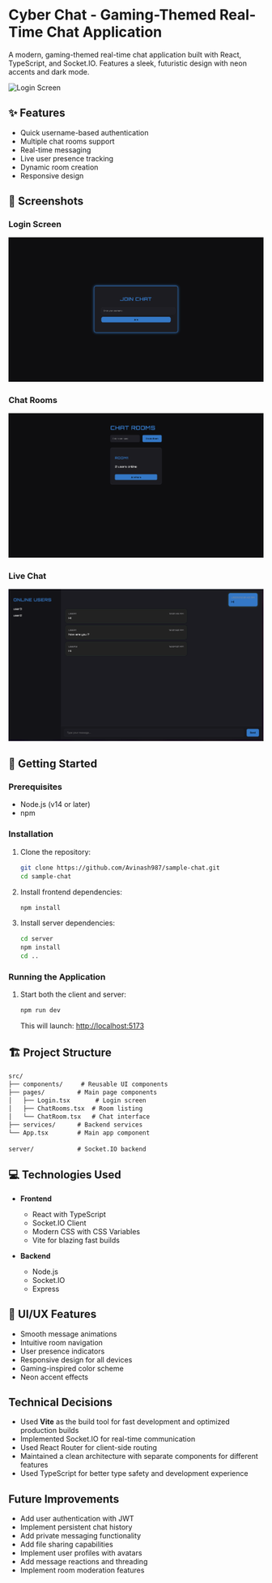 # Cyber Chat - Gaming-Themed Real-Time Chat Application

A modern, gaming-themed real-time chat application built with React, TypeScript, and Socket.IO. Features a sleek, futuristic design with neon accents and dark mode.

![Login Screen](screenshots/login.png)

## ✨ Features

- Quick username-based authentication
- Multiple chat rooms support
- Real-time messaging
- Live user presence tracking
- Dynamic room creation
- Responsive design

## 🎯 Screenshots

### Login Screen

![Login Screen](./src/assets/login-screen.png)

### Chat Rooms

![Chat Rooms](./src/assets/rooms.png)

### Live Chat

![Chat Room](./src/assets/chat.png)

## 🚀 Getting Started

### Prerequisites

- Node.js (v14 or later)
- npm

### Installation

1. Clone the repository:

   ```bash
   git clone https://github.com/Avinash987/sample-chat.git
   cd sample-chat
   ```

2. Install frontend dependencies:

   ```bash
   npm install
   ```

3. Install server dependencies:
   ```bash
   cd server
   npm install
   cd ..
   ```

### Running the Application

1. Start both the client and server:
   ```bash
   npm run dev
   ```
   This will launch: [http://localhost:5173](http://localhost:5173)

## 🏗 Project Structure

```
src/
├── components/     # Reusable UI components
├── pages/         # Main page components
│   ├── Login.tsx       # Login screen
│   ├── ChatRooms.tsx  # Room listing
│   └── ChatRoom.tsx   # Chat interface
├── services/      # Backend services
└── App.tsx        # Main app component

server/            # Socket.IO backend
```

## 💻 Technologies Used

- **Frontend**

  - React with TypeScript
  - Socket.IO Client
  - Modern CSS with CSS Variables
  - Vite for blazing fast builds

- **Backend**
  - Node.js
  - Socket.IO
  - Express

## 🎨 UI/UX Features

- Smooth message animations
- Intuitive room navigation
- User presence indicators
- Responsive design for all devices
- Gaming-inspired color scheme
- Neon accent effects

## Technical Decisions

- Used **Vite** as the build tool for fast development and optimized production builds
- Implemented Socket.IO for real-time communication
- Used React Router for client-side routing
- Maintained a clean architecture with separate components for different features
- Used TypeScript for better type safety and development experience

## Future Improvements

- Add user authentication with JWT
- Implement persistent chat history
- Add private messaging functionality
- Add file sharing capabilities
- Implement user profiles with avatars
- Add message reactions and threading
- Implement room moderation features
